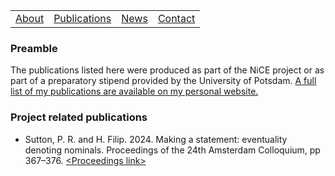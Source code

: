 <table>
  <tbody>
    <tr>
      <td><a href="index">About</a></td>
      <td><a href="papers">Publications</a></td>
      <td><a href="news">News</a></td>
      <td><a href="contact">Contact</a></td>
    </tr>
    </tbody>
</table>


### Preamble 

The publications listed here were produced as part of the NiCE project  or as part of a preparatory stipend provided by the University of Potsdam. <a href="https://peter-sutton.github.io/papers">A full list of my publications are available on my personal website.</a>


### Project related publications

<!-- wp:list -->
<ul>
<li>Sutton, P. R. and H. Filip. 2024. Making a statement: eventuality denoting nominals. Proceedings of the 24th Amsterdam Colloquium, pp 367–376. <a href="https://events.illc.uva.nl/AC/AC2024/Proceedings/">&lt;Proceedings link&gt;</a></li>
</ul>
